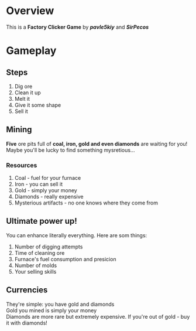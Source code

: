 # Overview
This is a **Factory Clicker Game** by _**pavle5kiy**_ and _**SirPecos**_  

# Gameplay
## Steps
1. Dig ore
2. Clean it up
3. Melt it
4. Give it some shape
5. Sell it

## Mining
**Five** ore pits full of **coal, iron, gold and even diamonds** are waiting for you! Maybe you'll be lucky to find something mysretious...
### Resources
1. Coal - fuel for your furnace
2. Iron - you can sell it
3. Gold - simply your money
4. Diamonds - really expensive
5. Mysterious artifacts - no one knows where they come from

## Ultimate power up!
You can enhance literally everything. Here are som things:
1. Number of digging attempts
2. Time of cleaning ore
3. Furnace's fuel consumption and presicion
4. Number of molds
5. Your selling skills

## Currencies
They're simple: you have gold and diamonds  
Gold you mined is simply your money  
Diamonds are more rare but extremely expensive. If you're out of gold - buy it with diamonds!
